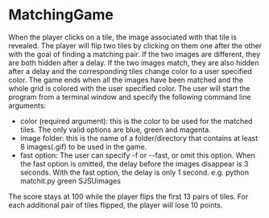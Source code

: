# MatchingGame

When the player clicks on a tile, the image associated with that tile is revealed.  The player will flip two tiles by clicking on them one after the other with the goal of finding a matching pair.   If the two images are different,  they are both hidden after a delay.  If the two images match, they are also hidden after a delay and the  corresponding tiles change color to a user specified color.  The game ends when all the images have been matched and the whole grid is colored with the user specified color.
The user will start the program from a terminal window and specify the following command line arguments:
- color (required argument):  this is the color to be used for the matched tiles.  The only valid options are blue, green and magenta.
- image folder:  this is the name of a folder/directory that contains at least 8 images(.gif) to be used in the game. 
- fast option: The user can specify -f or --fast, or omit this option.  When the fast option is omitted, the delay before the images disappear is 3 seconds.  With the fast option, the delay is only 1 second.
e.g. python matchit.py green SJSUimages 

The score stays at 100 while the player flips the first 13 pairs of tiles.  For each additional pair of tiles flipped, the player will lose 10 points.

